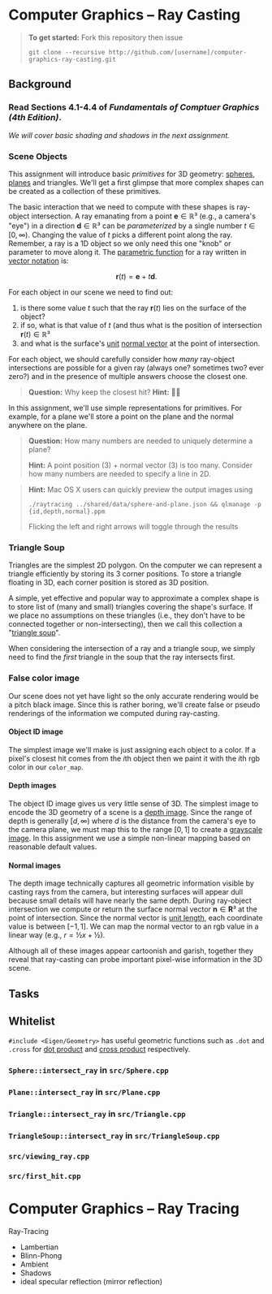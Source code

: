 # Computer Graphics – Ray Casting

> **To get started:** Fork this repository then issue
> 
>     git clone --recursive http://github.com/[username]/computer-graphics-ray-casting.git
>

## Background

### Read Sections 4.1-4.4 of _Fundamentals of Comptuer Graphics (4th Edition)_.

_We will cover basic shading and shadows in the next assignment._

### Scene Objects

This assignment will introduce basic _primitives_ for 3D geometry: [spheres](https://en.wikipedia.org/wiki/Sphere),
[planes](https://en.wikipedia.org/wiki/Plane_(geometry)) and triangles. We'll
get a first glimpse that more complex shapes can be created as a collection of
these primitives.

The basic interaction that we need to compute with these shapes is ray-object
intersection. A ray emanating from a point $\mathbf{e} ∈ \mathbb{R}³$ (e.g., a
camera's "eye") in a direction $\mathbf{d} ∈ \mathbb{R}³$ can be _parameterized_
by a single number $t ∈ [0,∞)$. Changing the value of $t$ picks a different
point along the ray. Remember, a ray is a 1D object so we only need this one
"knob" or parameter to move along it. The [parametric
function](https://en.wikipedia.org/wiki/Parametric_equation) for a ray written
in [vector notation](https://en.wikipedia.org/wiki/Vector_notation) is:

$$
\mathbf{r}(t) = \mathbf{e} + t\mathbf{d}.
$$

For each object in our scene we need to find out:

  1. is there some value $t$ such that the ray $\mathbf{r}(t)$ lies on the
  surface of the object?
  2. if so, what is that value of $t$ (and thus what is the position of
     intersection $\mathbf{r}(t)∈\mathbb{R}³$
  3. and what is the surface's [unit](https://en.wikipedia.org/wiki/Unit_vector)
     [normal vector](https://en.wikipedia.org/wiki/Normal_(geometry)) at the
     point of intersection.

For each object, we should carefully consider how _many_ ray-object
intersections are possible for a given ray (always one? sometimes two? ever
zero?) and in the presence of multiple answers choose the closest one.

> **Question:** Why keep the closest hit?
> **Hint:** 🤦🏻

In this assignment, we'll use simple representations for primitives. For
example, for a plane we'll store a point on the plane and the normal anywhere on
the plane.

> **Question:** How many numbers are needed to uniquely determine a plane?
>
> **Hint:** A point position (3) + normal vector (3) is too many. Consider how
> many numbers are needed to specify a line in 2D.


> **Hint:** Mac OS X users can quickly preview the output images using
> ```
> ./raytracing ../shared/data/sphere-and-plane.json && qlmanage -p {id,depth,normal}.ppm
> ```
> Flicking the left and right arrows will toggle through the results

### Triangle Soup

Triangles are the simplest 2D polygon. On the computer we can represent a
triangle efficiently by storing its 3 corner positions. To store a triangle
floating in 3D, each corner position is stored as 3D position.

A simple, yet effective and popular way to approximate a complex shape is to
store list of (many and small) triangles covering the shape's surface. If we
place no assumptions on these triangles (i.e., they don't have to be connected
together or non-intersecting), then we call this collection a "[triangle
soup](https://en.wikipedia.org/wiki/Polygon_soup)". 

When considering the intersection of a ray and a triangle soup, we simply need
to find the _first_ triangle in the soup that the ray intersects first.

### False color image

Our scene does not yet have light so the only accurate rendering would be a
pitch black image. Since this is rather boring, we'll create false or pseudo
renderings of the information we computed during ray-casting.

#### Object ID image

The simplest image we'll make is just assigning each object to a color. If a
pixel's closest hit comes from the $i$th object then we paint it with the $i$th
rgb color in our `color_map`.

#### Depth images

The object ID image gives us very little sense of 3D. The simplest image to
encode the 3D geometry of a scene is a [depth
image](https://en.wikipedia.org/wiki/Depth_map). Since the range of depth is
generally $[d,∞)$ where $d$ is the distance from the camera's eye to the camera
plane, we must map this to the range $[0,1]$ to create a [grayscale
image](https://en.wikipedia.org/wiki/Grayscale). In this assignment we use a
simple non-linear mapping based on reasonable default values.

#### Normal images

The depth image technically captures all geometric information visible by
casting rays from the camera, but interesting surfaces will appear dull because
small details will have nearly the same depth.  During ray-object intersection
we compute or return the surface normal vector $\mathbf{n} ∈ \mathbf{R}³$ at the
point of intersection. Since the normal vector is [unit
length](https://en.wikipedia.org/wiki/Unit_vector), each coordinate value is
between $[-1,1]$. We can map the normal vector to an rgb value in a linear way
(e.g., $r = ½ x + ½$).

Although all of these images appear cartoonish and garish, together they reveal
that ray-casting can probe important pixel-wise information in the 3D scene.

## Tasks

## Whitelist

`#include <Eigen/Geometry>` has useful geometric functions such as `.dot` and
`.cross` for [dot product]() and [cross product]() respectively.

### `Sphere::intersect_ray` in `src/Sphere.cpp`

### `Plane::intersect_ray` in `src/Plane.cpp`

### `Triangle::intersect_ray` in `src/Triangle.cpp`

### `TriangleSoup::intersect_ray` in `src/TriangleSoup.cpp`

### `src/viewing_ray.cpp`

### `src/first_hit.cpp`

# Computer Graphics – Ray Tracing

Ray-Tracing

- Lambertian
- Blinn-Phong
- Ambient
- Shadows
- ideal specular reflection (mirror reflection)
